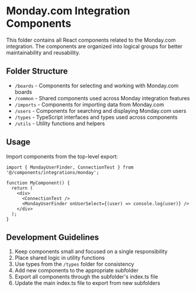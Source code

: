 # Monday.com Integration Components

This folder contains all React components related to the Monday.com integration. The components are organized into logical groups for better maintainability and reusability.

## Folder Structure

- `/boards` - Components for selecting and working with Monday.com boards
- `/common` - Shared components used across Monday integration features
- `/imports` - Components for importing data from Monday.com
- `/users` - Components for searching and displaying Monday.com users
- `/types` - TypeScript interfaces and types used across components
- `/utils` - Utility functions and helpers

## Usage

Import components from the top-level export:

```tsx
import { MondayUserFinder, ConnectionTest } from '@/components/integrations/monday';

function MyComponent() {
  return (
    <div>
      <ConnectionTest />
      <MondayUserFinder onUserSelect={(user) => console.log(user)} />
    </div>
  );
}
```

## Development Guidelines

1. Keep components small and focused on a single responsibility
2. Place shared logic in utility functions
3. Use types from the `/types` folder for consistency
4. Add new components to the appropriate subfolder
5. Export all components through the subfolder's index.ts file
6. Update the main index.ts file to export from new subfolders 